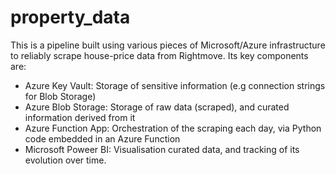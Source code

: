 # property_data
This is a pipeline built using various pieces of Microsoft/Azure infrastructure to reliably scrape house-price data from Rightmove. Its key components are:
- Azure Key Vault: Storage of sensitive information (e.g connection strings for Blob Storage)
- Azure Blob Storage: Storage of raw data (scraped), and curated information derived from it
- Azure Function App: Orchestration of the scraping each day, via Python code embedded in an Azure Function
- Microsoft Poweer BI: Visualisation curated data, and tracking of its evolution over time.
